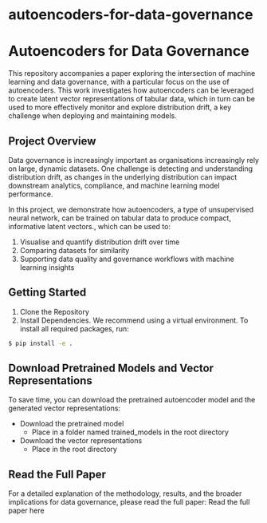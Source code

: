 # autoencoders-for-data-governance


<!-- WARNING: THIS FILE WAS AUTOGENERATED! DO NOT EDIT! -->

# Autoencoders for Data Governance

This repository accompanies a paper exploring the intersection of machine learning and data governance, with a particular focus on the use of autoencoders. This work investigates how autoencoders can be leveraged to create latent vector representations of tabular data, which in turn can be used to more effectively monitor and explore distribution drift, a key challenge when deploying and maintaining models.

## Project Overview

Data governance is increasingly important as organisations increasingly rely on large, dynamic datasets. One challenge is detecting and understanding distribution drift, as changes in the underlying distribution can impact downstream analytics, compliance, and machine learning model performance.

In this project, we demonstrate how autoencoders, a type of unsupervised neural network, can be trained on tabular data to produce compact, informative latent vectors., which can be used to:
1. Visualise and quantify distribution drift over time
2. Comparing datasets for similarity
3. Supporting data quality and governance workflows with machine learning insights

## Getting Started
1. Clone the Repository
2. Install Dependencies. We recommend using a virtual environment. To install all required packages, run:
``` sh
$ pip install -e .
```

## Download Pretrained Models and Vector Representations
To save time, you can download the pretrained autoencoder model and the generated vector representations:
- Download the pretrained model
    - Place in a folder named trained_models in the root directory
- Download the vector representations 
    - Place in the root directory

## Read the Full Paper
For a detailed explanation of the methodology, results, and the broader implications for data governance, please read the full paper:
Read the full paper here <!-- Replace # with your actual link -->


